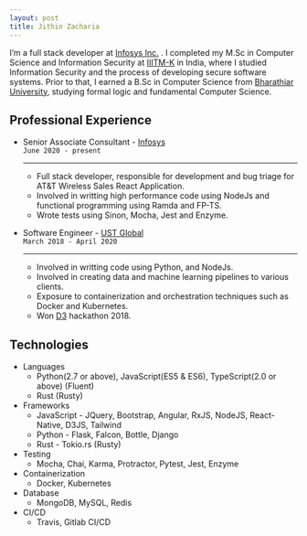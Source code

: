 ```yaml
---
layout: post
title: Jithin Zacharia
---
```


I’m a full stack developer at <a href="https://www.infosys.com/">Infosys Inc.</a> . I completed my M.Sc in Computer Science and Information Security at <a href="https://www.iiitmk.ac.in/">IIITM-K</a> in India, where I studied Information Security and the process of developing secure software systems. Prior to that, I earned a B.Sc in Computer Science from <a href="https://www.b-u.ac.in/">Bharathiar University</a>, studying formal logic and fundamental Computer Science.

## Professional Experience

* Senior Associate Consultant - [Infosys](https://www.infosys.com)<br/>
    `June 2020 - present`
    ___________________________________________________________________

    * Full stack developer, responsible for development and bug triage for AT&T Wireless Sales React Application.
    * Involved in writting high performance code using NodeJs and functional programming using Ramda and FP-TS.
    * Wrote tests using Sinon, Mocha, Jest and Enzyme.

* Software Engineer - [UST Global](https://www.ust-global.com)<br/>
    `March 2018 - April 2020`
    ___________________________________________________________________

    * Involved in writting code using Python, and NodeJs.
    * Involved in creating data and machine learning pipelines to various clients.
    * Exposure to containerization and orchestration techniques such as Docker and Kubernetes.
    * Won [D3](https://d3.ust-global.com/) hackathon 2018.

## Technologies

* Languages
    * Python(2.7 or above), JavaScript(ES5 & ES6), TypeScript(2.0 or above) (Fluent)
    * Rust (Rusty)
* Frameworks
    * JavaScript - JQuery, Bootstrap, Angular, RxJS, NodeJS, React-Native, D3JS, Tailwind
    * Python - Flask, Falcon, Bottle, Django
    * Rust - Tokio.rs (Rusty)
* Testing
    * Mocha, Chai, Karma, Protractor, Pytest, Jest, Enzyme
* Containerization
    * Docker, Kubernetes
* Database
    * MongoDB, MySQL, Redis
* CI/CD
    * Travis, Gitlab CI/CD
